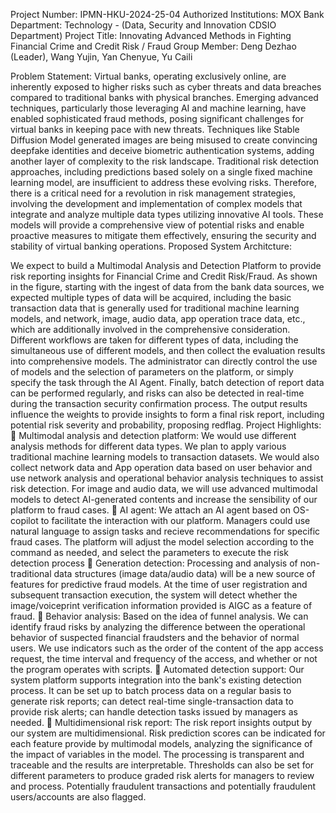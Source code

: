Project Number: IPMN-HKU-2024-25-04
Authorized Institutions: MOX Bank
Department: Technology - (Data, Security and Innovation CDSIO Department)
Project Title: Innovating Advanced Methods in Fighting Financial Crime and Credit Risk / Fraud
Group Member: Deng Dezhao (Leader), Wang Yujin, Yan Chenyue, Yu Caili

Problem Statement:
Virtual banks, operating exclusively online, are inherently exposed to higher risks such as cyber threats and data breaches compared to traditional banks with physical branches. Emerging advanced techniques, particularly those leveraging AI and machine learning, have enabled sophisticated fraud methods, posing significant challenges for virtual banks in keeping pace with new threats. Techniques like Stable Diffusion Model generated images are being misused to create convincing deepfake identities and deceive biometric authentication systems, adding another layer of complexity to the risk landscape. 
Traditional risk detection approaches, including predictions based solely on a single fixed machine learning model, are insufficient to address these evolving risks. Therefore, there is a critical need for a revolution in risk management strategies, involving the development and implementation of complex models that integrate and analyze multiple data types utilizing innovative AI tools. These models will provide a comprehensive view of potential risks and enable proactive measures to mitigate them effectively, ensuring the security and stability of virtual banking operations.
Proposed System Architcture:
 
We expect to build a Multimodal Analysis and Detection Platform to provide risk reporting insights for Financial Crime and Credit Risk/Fraud. 
As shown in the figure, starting with the ingest of data from the bank data sources, we expected multiple types of data will be acquired, including the basic transaction data that is generally used for traditional machine learning models, and network, image, audio data, app operation trace data, etc., which are additionally involved in the comprehensive consideration. Different workflows are taken for different types of data, including the simultaneous use of different models, and then collect the evaluation results into comprehensive models. The administrator can directly control the use of models and the selection of parameters on the platform, or simply specify the task through the AI Agent. 
Finally, batch detection of report data can be performed regularly, and risks can also be detected in real-time during the transaction security confirmation process. The output results influence the weights to provide insights to form a final risk report, including potential risk severity and probability, proposing redflag.
Project Highlights:
	Multimodal analysis and detection platform: 
We would use different analysis methods for different data types. We plan to apply various traditional machine learning models to transaction datasets. We would also collect network data and App operation data based on user behavior and use network analysis and operational behavior analysis techniques to assist risk detection. For image and audio data, we will use advanced multimodal models to detect AI-generated contents and increase the sensibility of our platform to fraud cases.
	AI agent: 
We attach an AI agent based on OS-copilot to facilitate the interaction with our platform. Managers could use natural language to assign tasks and recieve recommendations for specific fraud cases. The platform will adjust the model selection according to the command as needed, and select the parameters to execute the risk detection process
	Generation detection: 
Processing and analysis of non-traditional data structures (image data/audio data) will be a new source of features for predictive fraud models. At the time of user registration and subsequent transaction execution, the system will detect whether the image/voiceprint verification information provided is AIGC as a feature of fraud.
	Behavior analysis: 
Based on the idea of funnel analysis. We can identify fraud risks by analyzing the difference between the operational behavior of suspected financial fraudsters and the behavior of normal users. We use indicators such as the order of the content of the app access request, the time interval and frequency of the access, and whether or not the program operates with scripts.
	Automated detection support: 
Our system platform supports integration into the bank's existing detection process. It can be set up to batch process data on a regular basis to generate risk reports; can detect real-time single-transaction data to provide risk alerts; can handle detection tasks issued by managers as needed.
	Multidimensional risk report: 
The risk report insights output by our system are multidimensional. Risk prediction scores can be indicated for each feature provide by multimodal models, analyzing the significance of the impact of variables in the model. The processing is transparent and traceable and the results are interpretable. Thresholds can also be set for different parameters to produce graded risk alerts for managers to review and process. Potentially fraudulent transactions and potentially fraudulent users/accounts are also flagged.
